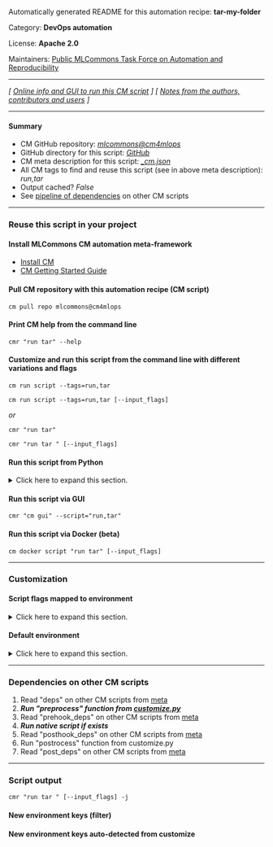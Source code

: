 Automatically generated README for this automation recipe: **tar-my-folder**

Category: **DevOps automation**

License: **Apache 2.0**

Maintainers: [Public MLCommons Task Force on Automation and Reproducibility](https://github.com/mlcommons/ck/blob/master/docs/taskforce.md)

---
*[ [Online info and GUI to run this CM script](https://access.cknowledge.org/playground/?action=scripts&name=tar-my-folder,3784212e986c456b) ] [ [Notes from the authors, contributors and users](README-extra.md) ]*

---
#### Summary

* CM GitHub repository: *[mlcommons@cm4mlops](https://github.com/mlcommons/cm4mlops/tree/dev)*
* GitHub directory for this script: *[GitHub](https://github.com/mlcommons/cm4mlops/tree/dev/script/tar-my-folder)*
* CM meta description for this script: *[_cm.json](_cm.json)*
* All CM tags to find and reuse this script (see in above meta description): *run,tar*
* Output cached? *False*
* See [pipeline of dependencies](#dependencies-on-other-cm-scripts) on other CM scripts


---
### Reuse this script in your project

#### Install MLCommons CM automation meta-framework

* [Install CM](https://access.cknowledge.org/playground/?action=install)
* [CM Getting Started Guide](https://github.com/mlcommons/ck/blob/master/docs/getting-started.md)

#### Pull CM repository with this automation recipe (CM script)

```cm pull repo mlcommons@cm4mlops```

#### Print CM help from the command line

````cmr "run tar" --help````

#### Customize and run this script from the command line with different variations and flags

`cm run script --tags=run,tar`

`cm run script --tags=run,tar [--input_flags]`

*or*

`cmr "run tar"`

`cmr "run tar " [--input_flags]`


#### Run this script from Python

<details>
<summary>Click here to expand this section.</summary>

```python

import cmind

r = cmind.access({'action':'run'
                  'automation':'script',
                  'tags':'run,tar'
                  'out':'con',
                  ...
                  (other input keys for this script)
                  ...
                 })

if r['return']>0:
    print (r['error'])

```

</details>


#### Run this script via GUI

```cmr "cm gui" --script="run,tar"```

#### Run this script via Docker (beta)

`cm docker script "run tar" [--input_flags]`

___
### Customization


#### Script flags mapped to environment
<details>
<summary>Click here to expand this section.</summary>

* `--input_dir=value`  &rarr;  `CM_TAR_INPUT_DIR=value`
* `--outfile=value`  &rarr;  `CM_TAR_OUTFILE=value`
* `--output_dir=value`  &rarr;  `CM_TAR_OUTPUT_DIR=value`

**Above CLI flags can be used in the Python CM API as follows:**

```python
r=cm.access({... , "input_dir":...}
```

</details>

#### Default environment

<details>
<summary>Click here to expand this section.</summary>

These keys can be updated via `--env.KEY=VALUE` or `env` dictionary in `@input.json` or using script flags.


</details>

___
### Dependencies on other CM scripts


  1. Read "deps" on other CM scripts from [meta](https://github.com/mlcommons/cm4mlops/tree/dev/script/tar-my-folder/_cm.json)
  1. ***Run "preprocess" function from [customize.py](https://github.com/mlcommons/cm4mlops/tree/dev/script/tar-my-folder/customize.py)***
  1. Read "prehook_deps" on other CM scripts from [meta](https://github.com/mlcommons/cm4mlops/tree/dev/script/tar-my-folder/_cm.json)
  1. ***Run native script if exists***
  1. Read "posthook_deps" on other CM scripts from [meta](https://github.com/mlcommons/cm4mlops/tree/dev/script/tar-my-folder/_cm.json)
  1. Run "postrocess" function from customize.py
  1. Read "post_deps" on other CM scripts from [meta](https://github.com/mlcommons/cm4mlops/tree/dev/script/tar-my-folder/_cm.json)

___
### Script output
`cmr "run tar " [--input_flags] -j`
#### New environment keys (filter)

#### New environment keys auto-detected from customize
